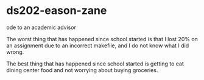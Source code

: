 # ds202-eason-zane
ode to an academic advisor

The worst thing that has happened since school started is that I lost 20% on an assignment due to an incorrect makefile, and I do not know what I did wrong.

The best thing that has happened since school started is getting to eat dining center food and not worrying about buying groceries.
